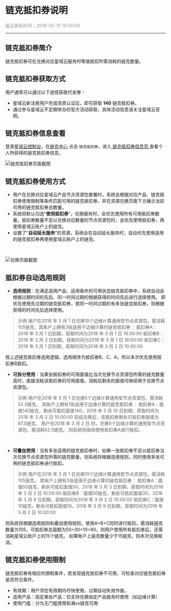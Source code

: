 # **链克抵扣券说明**

<font color="#999999">最近更新时间：2018-05-10 18:00:00</font>

<hr class="page-header-hr"/>

## **链克抵扣券简介**

 链克抵扣券可在兑换对应星域云服务时等值抵扣所需消耗的链克数量。

## **链克抵扣券获取方式**

用户通常可以通过以下途径获取代金券：

- 星域云新注册用户完成资质认证后，即可获取 **140** 链克抵扣券。
- 通过参与星域云不定期举办的官方活动获取，具体活动信息请关注星域云官网。


## **链克抵扣券信息查看**

登录<a href="https://console.xycloud.com/" target="_blank">星域云控制台</a>，在<a href="https://console.xycloud.com/#/account/billing" target="_blank">链克中心</a> 点击 `链克抵扣券`，进入<a href="https://console.xycloud.com/#/account/billing/voucher" target="_blank"> 链克抵扣券信息页 </a>查看个人所获得的链克抵扣券信息。

![链克抵扣券页面截图](/themes/daux/img/6/dkq.png)

## **链克抵扣券使用方式**

- 用户在兑换对应星域云产品节点资源包套餐时，系统会根据对应产品、链克抵扣券使用限制等条件匹配可用的链克抵扣券，并在资源兑换页面下方展示当前可用的链克抵扣券总数量。
- 系统将默认勾选“**使用抵扣券**”，兑换服务时，会优先使用所有可用抵扣券数量。抵扣券数量不足以兑换对应数量的节点资源包时，会优先使用抵扣券，再使用星域云账户上的链克。
- 设置了“**自动延长服务**”的资源，系统会在自动延长服务时，自动优先使用适用的链克抵扣券再使用星域云账户上的链克。
<br>

![兑换页面截图](/themes/daux/img/6/gm.png)

## **抵扣券自动选用规则**

- **选用规则**：在满足适用产品、适用条件的可用状态链克抵扣券中，系统自动会根据过期时间的先后、同一时间过期的根据获得的时间先后进行选择使用。
即优先使用先过期的链克抵扣券，若同一时间过期的有多张链克抵扣券，则根据获得的时间先后选择使用。

>示例
用户在2018 年 3 月 1 日兑换10个边缘计算通用型节点资源包，需消耗105链克，其账户上拥有3张适用于边缘计算的链克抵扣券：
抵扣券A：2018 年 3 月 1 日到期，获取时间为2018 年 3 月 1 日 18:00:00
抵扣券B：2018 年 3 月 3 日到期，获取时间为2018 年 3 月 1 日 18:00:00
抵扣券C：2018 年 3 月 1 日到期，获取时间为2018 年 3 月 2 日 10:00:00

按上述链克抵扣券选用逻辑，选用顺序为抵扣券B、C、A，所以本次优先使用抵扣券B抵扣。


- **可拆分使用**：当某张抵扣券的可用面值比当次兑换节点资源包所需的链克数量高时，直接消耗该抵扣券的可用面值，消耗后剩余的面值可继续用于兑换节点资源包。

>示例
用户在2018 年 3 月 1 日兑换5个边缘计算通用型节点资源包，需消耗52.5链克。
其账户上拥有1张适用于边缘计算的链克抵扣券：
抵扣券A：面值140链克，剩余可抵扣面值140，2018 年 3 月 10 日到期，获取时间为2018 年 3 月 2 日 10:00:00
完成兑换后，该抵扣券剩余可抵扣券面值为87.5链克。
用户在2018 年 3 月 2 日 时，兑换5个边缘计算的通用型节点资源包，需消耗52.5链克。
则系统将继续使用抵扣券A进行抵扣。

<br>

- **可叠加使用**：当有多张适用的链克抵扣券时，如果一张抵扣券不足以抵扣券当次兑换节点资源包所需的链克数量，则系统将根据选用规则，同时使用多张可用的链克抵扣券进行抵扣。

>示例
用户在2018 年 3 月 1 日兑换10个边缘计算通用型节点资源包，需消耗105链克。
其账户上拥有3张适用于边缘计算的链克抵扣券：
抵扣券A：面值50链克，剩余可抵扣面值50，2018 年 3 月 3 日到期，获取时间为2018 年 3 月 2 日 10:00:00
抵扣券B：面值50链克，剩余可抵扣面值30，2018 年 3 月 9 日到期，获取时间为2018 年 3 月 2 日 10:00:00
抵扣券C：面值10链克，剩余可抵扣面值10，2018 年 3 月 9 日到期，获取时间为2018 年 3 月 2 日 10:00:00

则系统将根据选用规则和叠加使用规则，使用A+B+C同时进行抵扣，需消耗链克数量为105，可抵扣券总面额为50+30+10=90，则用户使用所有抵扣券后，还需消耗星域云账户上的15个链克。
如果账户上链克数量少于15链克，则本次兑换取消。


## **链克抵扣券使用限制**

链克抵扣券有相应的限制条件，若发现链克抵扣券不可用，可检查对应链克抵扣券是否符合条件。

- 有效期：用户须在有效期内尽快使用，过期自动失效作废。
- 适用产品：指定某些产品：仅支持兑换指定产品服务时使用（如边缘计算）
- 使用门槛：分为无门槛使用和满xx链克可用




